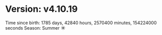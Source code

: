 # Version: v4.10.19
Time since birth: 1785 days, 42840 hours, 2570400 minutes, 154224000 seconds
Season: Summer ☀️
